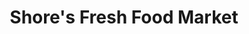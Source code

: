 ---
title: "Shore's Fresh Food Market"
url: /cranston/shores-fresh-food-market/
shop: supermarket
---